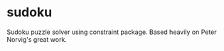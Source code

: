 # sudoku
Sudoku puzzle solver using constraint package. Based heavily on Peter Norvig's great work.

